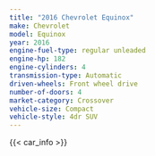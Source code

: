 ```yaml
---
title: "2016 Chevrolet Equinox"
make: Chevrolet
model: Equinox
year: 2016
engine-fuel-type: regular unleaded
engine-hp: 182
engine-cylinders: 4
transmission-type: Automatic
driven-wheels: Front wheel drive
number-of-doors: 4
market-category: Crossover
vehicle-size: Compact
vehicle-style: 4dr SUV
---
```


{{< car_info >}}
